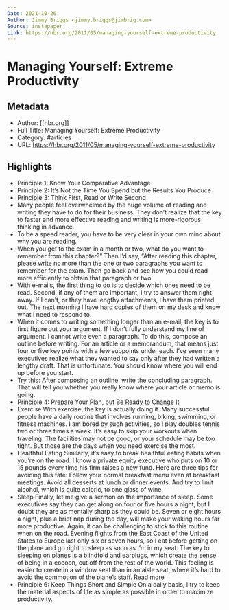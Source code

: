 ```yaml
---
Date: 2021-10-26
Author: Jimmy Briggs <jimmy.briggs@jimbrig.com>
Source: instapaper
Link: https://hbr.org/2011/05/managing-yourself-extreme-productivity
---
```

# Managing Yourself: Extreme Productivity

## Metadata
- Author: [[hbr.org]]
- Full Title: Managing Yourself: Extreme Productivity
- Category: #articles
- URL: https://hbr.org/2011/05/managing-yourself-extreme-productivity

## Highlights
- Principle 1: Know Your Comparative Advantage
- Principle 2: It’s Not the Time You Spend but the Results You Produce
- Principle 3: Think First, Read or Write Second
- Many people feel overwhelmed by the huge volume of reading and writing they have to do for their business. They don’t realize that the key to faster and more effective reading and writing is more-rigorous thinking in advance.
- To be a speed reader, you have to be very clear in your own mind about why you are reading.
- When you get to the exam in a month or two, what do you want to remember from this chapter?” Then I’d say, “After reading this chapter, please write no more than the one or two paragraphs you want to remember for the exam. Then go back and see how you could read more efficiently to obtain that paragraph or two
- With e-mails, the first thing to do is to decide which ones need to be read. Second, if any of them are important, I try to answer them right away. If I can’t, or they have lengthy attachments, I have them printed out. The next morning I have hard copies of them on my desk and know what I need to respond to.
- When it comes to writing something longer than an e-mail, the key is to first figure out your argument. If I don’t fully understand my line of argument, I cannot write even a paragraph. To do this, compose an outline before writing. For an article or a memorandum, that means just four or five key points with a few subpoints under each. I’ve seen many executives realize what they wanted to say only after they had written a lengthy draft. That is unfortunate. You should know where you will end up before you start.
- Try this: After composing an outline, write the concluding paragraph. That will tell you whether you really know where your article or memo is going.
- Principle 4: Prepare Your Plan, but Be Ready to Change It
- Exercise
  With exercise, the key is actually doing it. Many successful people have a daily routine that involves running, biking, swimming, or fitness machines. I am bored by such activities, so I play doubles tennis two or three times a week.
  It’s easy to skip your workouts when traveling. The facilities may not be good, or your schedule may be too tight. But those are the days when you need exercise the most.
- Healthful Eating
  Similarly, it’s easy to break healthful eating habits when you’re on the road. I know a private equity executive who puts on 10 or 15 pounds every time his firm raises a new fund. Here are three tips for avoiding this fate: Follow your normal breakfast menu even at breakfast meetings. Avoid all desserts at lunch or dinner events. And try to limit alcohol, which is quite caloric, to one glass of wine.
- Sleep
  Finally, let me give a sermon on the importance of sleep. Some executives say they can get along on four or five hours a night, but I doubt they are as mentally sharp as they could be. Seven or eight hours a night, plus a brief nap during the day, will make your waking hours far more productive.
  Again, it can be challenging to stick to this routine when on the road. Evening flights from the East Coast of the United States to Europe last only six or seven hours, so I eat before getting on the plane and go right to sleep as soon as I’m in my seat. The key to sleeping on planes is a blindfold and earplugs, which create the sense of being in a cocoon, cut off from the rest of the world. This feeling is easier to create in a window seat than in an aisle seat, where it’s hard to avoid the commotion of the plane’s staff.
  Read more
- Principle 6: Keep Things Short and Simple
  On a daily basis, I try to keep the material aspects of life as simple as possible in order to maximize productivity.
